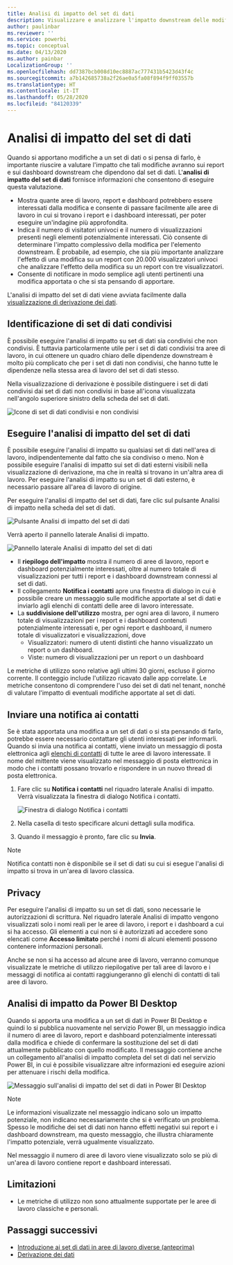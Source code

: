 ```yaml
---
title: Analisi di impatto del set di dati
description: Visualizzare e analizzare l'impatto downstream delle modifiche apportate ai set di dati.
author: paulinbar
ms.reviewer: ''
ms.service: powerbi
ms.topic: conceptual
ms.date: 04/13/2020
ms.author: painbar
LocalizationGroup: ''
ms.openlocfilehash: dd7387bcb008d10ec8887ac777431b5423d43f4c
ms.sourcegitcommit: a7b142685738a2f26ae0a5fa08f894f9ff03557b
ms.translationtype: HT
ms.contentlocale: it-IT
ms.lasthandoff: 05/28/2020
ms.locfileid: "84120339"
---
```

# <a name="dataset-impact-analysis"></a>Analisi di impatto del set di dati

Quando si apportano modifiche a un set di dati o si pensa di farlo, è importante riuscire a valutare l'impatto che tali modifiche avranno sui report e sui dashboard downstream che dipendono dal set di dati. L'**analisi di impatto del set di dati** fornisce informazioni che consentono di eseguire questa valutazione.
* Mostra quante aree di lavoro, report e dashboard potrebbero essere interessati dalla modifica e consente di passare facilmente alle aree di lavoro in cui si trovano i report e i dashboard interessati, per poter eseguire un'indagine più approfondita.
* Indica il numero di visitatori univoci e il numero di visualizzazioni presenti negli elementi potenzialmente interessati. Ciò consente di determinare l'impatto complessivo della modifica per l'elemento downstream. È probabile, ad esempio, che sia più importante analizzare l'effetto di una modifica su un report con 20.000 visualizzatori univoci che analizzare l'effetto della modifica su un report con tre visualizzatori.
* Consente di notificare in modo semplice agli utenti pertinenti una modifica apportata o che si sta pensando di apportare.

L'analisi di impatto del set di dati viene avviata facilmente dalla [visualizzazione di derivazione dei dati](service-data-lineage.md).

## <a name="identifying-shared-datasets"></a>Identificazione di set di dati condivisi

È possibile eseguire l'analisi di impatto su set di dati sia condivisi che non condivisi. È tuttavia particolarmente utile per i set di dati condivisi tra aree di lavoro, in cui ottenere un quadro chiaro delle dipendenze downstream è molto più complicato che per i set di dati non condivisi, che hanno tutte le dipendenze nella stessa area di lavoro del set di dati stesso.

Nella visualizzazione di derivazione è possibile distinguere i set di dati condivisi dai set di dati non condivisi in base all'icona visualizzata nell'angolo superiore sinistro della scheda del set di dati.

![Icone di set di dati condivisi e non condivisi](media/service-dataset-impact-analysis/shared-unshared-icon.png)

## <a name="perform-dataset-impact-analysis"></a>Eseguire l'analisi di impatto del set di dati

È possibile eseguire l'analisi di impatto su qualsiasi set di dati nell'area di lavoro, indipendentemente dal fatto che sia condiviso o meno. Non è possibile eseguire l'analisi di impatto sui set di dati esterni visibili nella visualizzazione di derivazione, ma che in realtà si trovano in un'altra area di lavoro. Per eseguire l'analisi di impatto su un set di dati esterno, è necessario passare all'area di lavoro di origine.

Per eseguire l'analisi di impatto del set di dati, fare clic sul pulsante Analisi di impatto nella scheda del set di dati.

![Pulsante Analisi di impatto del set di dati](media/service-dataset-impact-analysis/open-analysis-pane-button.png)

Verrà aperto il pannello laterale Analisi di impatto.

![Pannello laterale Analisi di impatto del set di dati](media/service-dataset-impact-analysis/service-impact-analysis-pane.png)

* Il **riepilogo dell'impatto** mostra il numero di aree di lavoro, report e dashboard potenzialmente interessati, oltre al numero totale di visualizzazioni per tutti i report e i dashboard downstream connessi al set di dati.
* Il collegamento **Notifica i contatti** apre una finestra di dialogo in cui è possibile creare un messaggio sulle modifiche apportate al set di dati e inviarlo agli elenchi di contatti delle aree di lavoro interessate. 
* La **suddivisione dell'utilizzo** mostra, per ogni area di lavoro, il numero totale di visualizzazioni per i report e i dashboard contenuti potenzialmente interessati e, per ogni report e dashboard, il numero totale di visualizzatori e visualizzazioni, dove
   * Visualizzatori: numero di utenti distinti che hanno visualizzato un report o un dashboard.
   * Viste: numero di visualizzazioni per un report o un dashboard

Le metriche di utilizzo sono relative agli ultimi 30 giorni, escluso il giorno corrente. Il conteggio include l'utilizzo ricavato dalle app correlate. Le metriche consentono di comprendere l'uso dei set di dati nel tenant, nonché di valutare l'impatto di eventuali modifiche apportate al set di dati.

## <a name="notify-contacts"></a>Inviare una notifica ai contatti

Se è stata apportata una modifica a un set di dati o si sta pensando di farlo, potrebbe essere necessario contattare gli utenti interessati per informarli. Quando si invia una notifica ai contatti, viene inviato un messaggio di posta elettronica agli [elenchi di contatti](../collaborate-share/service-create-the-new-workspaces.md#create-a-contact-list) di tutte le aree di lavoro interessate. Il nome del mittente viene visualizzato nel messaggio di posta elettronica in modo che i contatti possano trovarlo e rispondere in un nuovo thread di posta elettronica. 

1. Fare clic su **Notifica i contatti** nel riquadro laterale Analisi di impatto. Verrà visualizzata la finestra di dialogo Notifica i contatti.

   ![Finestra di dialogo Notifica i contatti](media/service-dataset-impact-analysis/notify-contacts-dialog.png)

1. Nella casella di testo specificare alcuni dettagli sulla modifica.
1. Quando il messaggio è pronto, fare clic su **Invia**.

> [!NOTE]
> Notifica contatti non è disponibile se il set di dati su cui si esegue l'analisi di impatto si trova in un'area di lavoro classica.

## <a name="privacy"></a>Privacy

Per eseguire l'analisi di impatto su un set di dati, sono necessarie le autorizzazioni di scrittura. Nel riquadro laterale Analisi di impatto vengono visualizzati solo i nomi reali per le aree di lavoro, i report e i dashboard a cui si ha accesso. Gli elementi a cui non si è autorizzati ad accedere sono elencati come **Accesso limitato** perché i nomi di alcuni elementi possono contenere informazioni personali.

Anche se non si ha accesso ad alcune aree di lavoro, verranno comunque visualizzate le metriche di utilizzo riepilogative per tali aree di lavoro e i messaggi di notifica ai contatti raggiungeranno gli elenchi di contatti di tali aree di lavoro.

## <a name="impact-analysis-from-power-bi-desktop"></a>Analisi di impatto da Power BI Desktop

Quando si apporta una modifica a un set di dati in Power BI Desktop e quindi lo si pubblica nuovamente nel servizio Power BI, un messaggio indica il numero di aree di lavoro, report e dashboard potenzialmente interessati dalla modifica e chiede di confermare la sostituzione del set di dati attualmente pubblicato con quello modificato. Il messaggio contiene anche un collegamento all'analisi di impatto completa del set di dati nel servizio Power BI, in cui è possibile visualizzare altre informazioni ed eseguire azioni per attenuare i rischi della modifica.

![Messaggio sull'analisi di impatto del set di dati in Power BI Desktop](media/service-dataset-impact-analysis/service-dataset-impact-analysis-desktop-warning.png)

> [!NOTE]
> Le informazioni visualizzate nel messaggio indicano solo un impatto potenziale, non indicano necessariamente che si è verificato un problema. Spesso le modifiche dei set di dati non hanno effetti negativi sui report e i dashboard downstream, ma questo messaggio, che illustra chiaramente l'impatto potenziale, verrà ugualmente visualizzato.
>
>Nel messaggio il numero di aree di lavoro viene visualizzato solo se più di un'area di lavoro contiene report e dashboard interessati.

## <a name="limitations"></a>Limitazioni

* Le metriche di utilizzo non sono attualmente supportate per le aree di lavoro classiche e personali.

## <a name="next-steps"></a>Passaggi successivi

* [Introduzione ai set di dati in aree di lavoro diverse (anteprima)](../connect-data/service-datasets-across-workspaces.md)
* [Derivazione dei dati](service-data-lineage.md)


